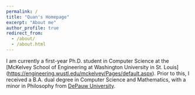 ```yaml
---
permalink: /
title: "Quan's Homepage"
excerpt: "About me"
author_profile: true
redirect_from:
  - /about/
  - /about.html
---
```


I am currently a first-year Ph.D. student in Computer Science at the [McKelvey School of Engineering at Washington University in St. Louis] (https://engineering.wustl.edu/mckelvey/Pages/default.aspx). Prior to this, I received a B.A. dual degree in Computer Science and Mathematics, with a minor in Philosophy from [DePauw University](http://depauw.edu/).
